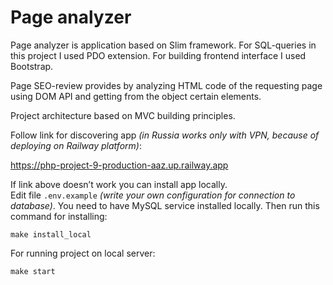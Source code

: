 # Page analyzer

Page analyzer is application based on Slim framework. For SQL-queries in this project I used PDO extension. For building frontend interface I used Bootstrap. 

Page SEO-review provides by analyzing HTML code of the requesting page using DOM API and getting from the object certain elements.

Project architecture based on MVC building principles.

Follow link for discovering app *(in Russia works only with VPN, because of deploying on Railway platform)*:

https://php-project-9-production-aaz.up.railway.app

If link above doesn’t work you can install app locally.  
Edit file ``.env.example`` *(write your own configuration for connection to database)*. You need to have MySQL service installed locally. Then run this command for installing:
```
make install_local
```
For running project on local server:
```
make start
```
